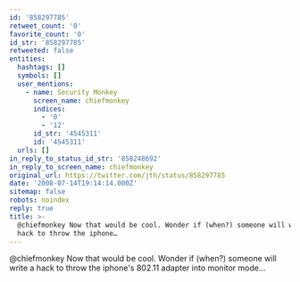 ```yaml
---
id: '858297785'
retweet_count: '0'
favorite_count: '0'
id_str: '858297785'
retweeted: false
entities:
  hashtags: []
  symbols: []
  user_mentions:
    - name: Security Monkey
      screen_name: chiefmonkey
      indices:
        - '0'
        - '12'
      id_str: '4545311'
      id: '4545311'
  urls: []
in_reply_to_status_id_str: '858248692'
in_reply_to_screen_name: chiefmonkey
original_url: https://twitter.com/jth/status/858297785
date: '2008-07-14T19:14:14.000Z'
sitemap: false
robots: noindex
reply: true
title: >-
  @chiefmonkey Now that would be cool. Wonder if (when?) someone will write a
  hack to throw the iphone…
---
```


@chiefmonkey Now that would be cool. Wonder if (when?) someone will write a hack to throw the iphone's 802.11 adapter into monitor mode...